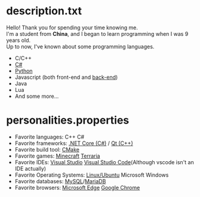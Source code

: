 # description.txt
Hello! Thank you for spending your time knowing me.  
I'm a student from **China**, and I began to learn programming when I was 9 years old.  
Up to now, I've known about some programming languages.
- C/C++
- [C#](https://dot.net)
- [Python](https://python.org)
- Javascript (both front-end and [back-end](https://nodejs.org))
- Java
- Lua
- And some more...

# personalities.properties
- Favorite languages: C++ C#
- Favorite frameworks: [.NET Core (C#)](https://dot.net) / [Qt (C++)](https://qt.io)
- Favorite build tool: [CMake](https://cmake.org)
- Favorite games: [Minecraft](https://minecraft.net) [Terraria](https://terraria.org)
- Favorite IDEs: [Visual Studio](https://visualstudio.microsoft.com) [Visual Studio Code](https://code.visualstudio.com)(Although vscode isn't an IDE actually)
- Favorite Operating Systems: [Linux/Ubuntu](https://ubuntu.com) Microsoft Windows
- Favorite databases: [MySQL](https://mysql.com)/[MariaDB](https://mariadb.org)
- Favorite browsers: [Microsoft Edge](http://microsoftedge.com) [Google Chrome](https://google.com/chrome)
